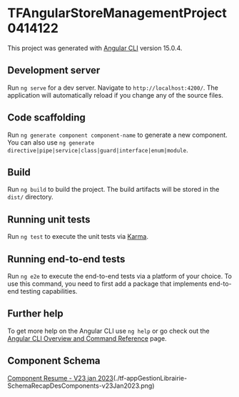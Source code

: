 # TFAngularStoreManagementProject0414122

This project was generated with [Angular CLI][1] version 15.0.4.

## Development server

Run `ng serve` for a dev server. Navigate to `http://localhost:4200/`. The application will automatically reload if you change any of the source files.

## Code scaffolding

Run `ng generate component component-name` to generate a new component. You can also use `ng generate directive|pipe|service|class|guard|interface|enum|module`.

## Build

Run `ng build` to build the project. The build artifacts will be stored in the `dist/` directory.

## Running unit tests

Run `ng test` to execute the unit tests via [Karma][2].

## Running end-to-end tests

Run `ng e2e` to execute the end-to-end tests via a platform of your choice. To use this command, you need to first add a package that implements end-to-end testing capabilities.

## Further help

To get more help on the Angular CLI use `ng help` or go check out the [Angular CLI Overview and Command Reference][3] page.

## Component Schema
[Component Resume - V23 jan 2023]()(./tf-appGestionLibrairie-SchemaRecapDesComponents-v23Jan2023.png)

[1]:	https://github.com/angular/angular-cli
[2]:	https://karma-runner.github.io
[3]:	https://angular.io/cli
